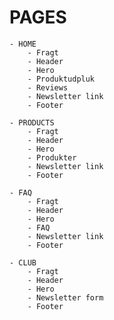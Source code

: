# PAGES

    - HOME
        - Fragt
        - Header
        - Hero
        - Produktudpluk
        - Reviews
        - Newsletter link
        - Footer

    - PRODUCTS
        - Fragt
        - Header
        - Hero
        - Produkter
        - Newsletter link
        - Footer

    - FAQ
        - Fragt
        - Header
        - Hero
        - FAQ
        - Newsletter link
        - Footer

    - CLUB
        - Fragt
        - Header
        - Hero
        - Newsletter form
        - Footer
